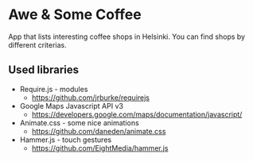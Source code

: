 Awe & Some Coffee
===========

App that lists interesting coffee shops in Helsinki. You can find shops by different criterias.

Used libraries
--------------
- Require.js - modules
  - https://github.com/jrburke/requirejs
- Google Maps Javascript API v3
  - https://developers.google.com/maps/documentation/javascript/
- Animate.css - some nice animations
  - https://github.com/daneden/animate.css
- Hammer.js - touch gestures
  - https://github.com/EightMedia/hammer.js
